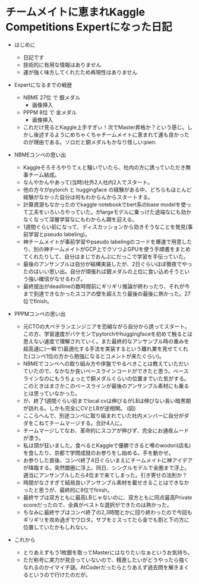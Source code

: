 チームメイトに恵まれKaggle Competitions Expertになった日記
==


- はじめに
    - 日記です
    - 技術的に有用な情報はありません
    - 運が強く味方してくれたため再現性はありません

- Expertになるまでの戦歴
    - NBME 27位 で 銀メダル
        - 画像挿入
    - PPPM 8位 で 金メダル
        - 画像挿入
    - これだけ見るとKaggle上手すぎぃ！次でMaster昇格か？という感じ。しかし後述するようにめちゃくちゃチームメイトに恵まれて運も良かったのが理由である。ソロだと銅メダルもかなり怪しい:pien:


- NBMEコンペの思い出
    - Kaggleそろそろやりてぇと騒いでいたら、社内の方に誘っていただき無事チーム結成。
    - なんやかんやあって(当時)社外2人社内2人でスタート。
    - 他の方々がpytorch と huggingface の経験がある中、どちらもほとんど経験がなかった自分は何もわからんからスタートする。
    - 計算資源もなかったのでkaggle notebookでbert系のbase modelを使って工夫をいろいろやっていた。がlargeモデルに乗っけた途端なにも効かなくなって深層学習なにもわからん期を迎える。
    - 1週間ぐらい前になって、ディスカッションから効きそうなことを発見(事前学習とpseudo labeling)。
    - 神チームメイトが事前学習やpseudo labelingのコードを爆速で用意したり、別の神チームメイトがGCP上でクソつよGPUを使う手順書をまとめてくれたりして、自分はまじでおんぶにだっこで学習を手伝っていた。
    - 最後のアンサンブルは自分が結構実装したが、2日ぐらいほぼ徹夜でやったのはいい思い出。自分が頑張れば銀メダルの上位に食い込めそうという強い確信がなせるわざ。
    - 最終提出がdeadlineの数時間前にギリギリ推論が終わったり、それが今まで到達できなかったスコアの壁を超えたり最後の最後に熱かった。27位でfinish。

- PPPMコンペの思い出
    - 元CTOの大ベテランエンジニアを恐縮ながら自分から誘ってスタート。この方、学習速度がバケモンでpytorchやhuggingfaceを初めて触るとは思えない速度で理解されていく。また最終的なアンサンブル時の重みを超高速に(一瞬で)最適化する手法を実装するという離れ業を見せてくれた(コンペ1位の方から勉強になるとコメントが来たぐらい)。
    - NBMEでコンペへの取り組み方や序盤でやるべきことは教えていただいていたので、なかなか良いベースラインコードができたと思う。ベースラインなのにもうちょっとで銅メダルぐらいの位置までいた気がする。このときはまさかこのベースラインが最後のアンサンブル素材にも乗るとは思っていなかった。
    - が、終了1週間ぐらい前までlocal cvは伸びるがLBは伸びない長い暗黒期が訪れる。しかも完全にCVとLBが逆相関。 (図)
    - ここらへんで、別途コンペに取り組まれていた社内メンバーに自分がダダをこねてチームマージする。合計4人に。
    - チームマージしてなお、革命的にスコアが伸びず、完全にお通夜ムードが漂う。
    - 私は頭が狂いました。食べるとKaggleで優勝できると噂のwodori(店名)を食したり、京都で学問成就のお参りをし始める。手を動かせ。
    - お参りした直後、コンペ終了4日ぐらいまえにチームメイトに神アイデアが降臨する。突然銀圏に浮上。同日、シングルモデルで金圏まで浮上。適当にアンサンブルしたら4位まで来てしまった。引き寄せの法則か？
    - 時間がなさすぎて結局良いアンサンブル素材を載せきることはできなかったと思うが、最終的に8位でfinish。
    - 最終サブは双方ともに最高LBじゃないのに、双方ともに同点最高Private scoreだったので、全員がベストな選択ができたのは熱かった。
    - ちなみに最終サブはコンペ終了の2,3時間とかに回り終わったので今回もギリギリを攻め過ぎでワロタ。サブをミスってたら金でも割と下の方に位置していたかもしれない。

- これから
    - とりあえずもう1枚銀を取ってMasterにはなりたいなぁというお気持ち。
    - ただ称号に実力が見合っていないので、精進したいがどうやったら強くなれるのかイマイチ謎。AtCoderだったらとりあえず過去問を解きまくるというので行けたのだが。

